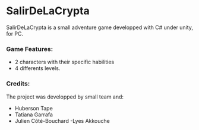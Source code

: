 # SalirDeLaCrypta
SalirDeLaCrypta is a small adventure game developped with C# under unity, for PC.

### Game Features: 
- 2 characters with their specific habilities 
- 4 differents levels.

### Credits: 
The project was developped by small team and:
- Huberson Tape
- Tatiana Garrafa
- Julien Côté-Bouchard
-Lyes Akkouche

